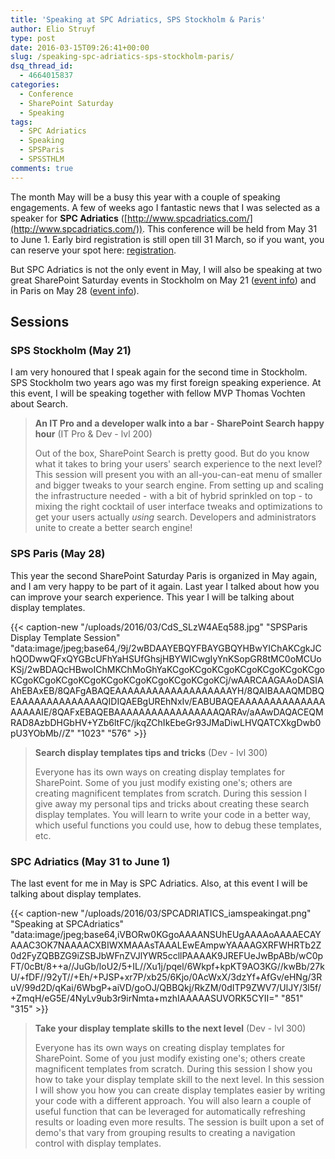 ```yaml
---
title: 'Speaking at SPC Adriatics, SPS Stockholm & Paris'
author: Elio Struyf
type: post
date: 2016-03-15T09:26:41+00:00
slug: /speaking-spc-adriatics-sps-stockholm-paris/
dsq_thread_id:
  - 4664015837
categories:
  - Conference
  - SharePoint Saturday
  - Speaking
tags:
  - SPC Adriatics
  - Speaking
  - SPSParis
  - SPSSTHLM
comments: true
---
```


The month May will be a busy this year with a couple of speaking engagements. A few of weeks ago I fantastic news that I was selected as a speaker for **SPC Adriatics** ([http://www.spcadriatics.com/](http://www.spcadriatics.com/)). This conference will be held from May 31 to June 1. Early bird registration is still open till 31 March, so if you want, you can reserve your spot here: [registration](http://www.spcadriatics.com/attendee-registration/).

But SPC Adriatics is not the only event in May, I will also be speaking at two great SharePoint Saturday events in Stockholm on May 21 ([event info](http://www.spsevents.org/city/stockholm/stockholm2016)) and in Paris on May 28 ([event info](http://www.spsevents.org/city/paris/paris2016)).

## Sessions

### SPS Stockholm (May 21)

I am very honoured that I speak again for the second time in Stockholm. SPS Stockholm two years ago was my first foreign speaking experience. At this event, I will be speaking together with fellow MVP Thomas Vochten about Search.

> **An IT Pro and a developer walk into a bar - SharePoint Search happy hour** (IT Pro & Dev - lvl 200)
> 
> Out of the box, SharePoint Search is pretty good. But do you know what it takes to bring your users' search experience to the next level? This session will present you with an all-you-can-eat menu of smaller and bigger tweaks to your search engine. From setting up and scaling the infrastructure needed - with a bit of hybrid sprinkled on top - to mixing the right cocktail of user interface tweaks and optimizations to get your users actually *using* search. Developers and administrators unite to create a better search engine!

### SPS Paris (May 28)

This year the second SharePoint Saturday Paris is organized in May again, and I am very happy to be part of it again. Last year I talked about how you can improve your search experience. This year I will be talking about display templates.

{{< caption-new "/uploads/2016/03/CdS_SLzW4AEq588.jpg" "SPSParis Display Template Session"  "data:image/jpeg;base64,/9j/2wBDAAYEBQYFBAYGBQYHBwYIChAKCgkJChQODwwQFxQYGBcUFhYaHSUfGhsjHBYWICwgIyYnKSopGR8tMC0oMCUoKSj/2wBDAQcHBwoIChMKChMoGhYaKCgoKCgoKCgoKCgoKCgoKCgoKCgoKCgoKCgoKCgoKCgoKCgoKCgoKCgoKCgoKCgoKCj/wAARCAAGAAoDASIAAhEBAxEB/8QAFgABAQEAAAAAAAAAAAAAAAAAAAYH/8QAIBAAAQMDBQEAAAAAAAAAAAAAAQIDIQAEBgUREhNxIv/EABUBAQEAAAAAAAAAAAAAAAAAAAIE/8QAFxEBAQEBAAAAAAAAAAAAAAAAAQARAv/aAAwDAQACEQMRAD8AzbDHGbHV+YZb6ltFC/jkqZChIkEbeGr93JMaDiwLHVQATCXkgDwb0pU3YObMb//Z" "1023" "576" >}}

> **Search display templates tips and tricks** (Dev - lvl 300)
> 
> Everyone has its own ways on creating display templates for SharePoint. Some of you just modify existing one's; others are creating magnificent templates from scratch. During this session I give away my personal tips and tricks about creating these search display templates. You will learn to write your code in a better way, which useful functions you could use, how to debug these templates, etc.

### SPC Adriatics (May 31 to June 1)

The last event for me in May is SPC Adriatics. Also, at this event I will be talking about display templates.

{{< caption-new "/uploads/2016/03/SPCADRIATICS_iamspeakingat.png" "Speaking at SPCAdriatics"  "data:image/jpeg;base64,iVBORw0KGgoAAAANSUhEUgAAAAoAAAAECAYAAAC3OK7NAAAACXBIWXMAAAsTAAALEwEAmpwYAAAAGXRFWHRTb2Z0d2FyZQBBZG9iZSBJbWFnZVJlYWR5ccllPAAAAK9JREFUeJwBpABb/wC0pFT/0cBt/8++a//JuGb/loU2/5+IL//Xu1j/pqel/6Wkpf+kpKT9AO3KG//kwBb/27kU/+fDF//92yT//+Eh/+PJSP+xr7P/xb25/6Kjo/0AcWxX/3dzYf+AfGv/eHNg/3RuV/99d2D/qKai/6WbgP+aiVD/goOJ/QBBQkj/RkZM/0dITP9ZWV7/UlJY/3l5f/+ZmqH/eG5E/4NyLv9ub3r9irNmta+mzhIAAAAASUVORK5CYII=" "851" "315" >}}

> **Take your display template skills to the next level** (Dev - lvl 300)
>
> Everyone has its own ways on creating display templates for SharePoint. Some of you just modify existing one's; others create magnificent templates from scratch. During this session I show you how to take your display template skill to the next level. In this session I will show you how you can create display templates easier by writing your code with a different approach. You will also learn a couple of useful function that can be leveraged for automatically refreshing results or loading even more results. The session is built upon a set of demo's that vary from grouping results to creating a navigation control with display templates.